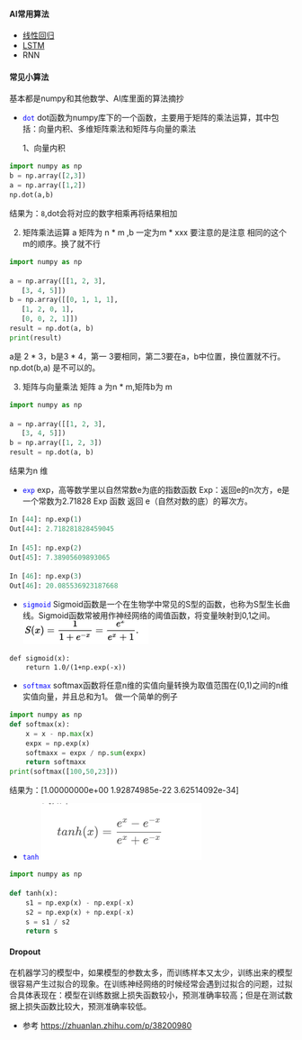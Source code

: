 
#### AI常用算法
* [线性回归](algorithms/line.md)
* [LSTM](algorithms/lstm.md)
* RNN

#### 常见小算法
基本都是numpy和其他数学、AI库里面的算法摘抄
* <font color="blue">`dot`</font>
  dot函数为numpy库下的一个函数，主要用于矩阵的乘法运算，其中包括：向量内积、多维矩阵乘法和矩阵与向量的乘法

  1、向量内积

```python
import numpy as np
b = np.array([2,3])
a = np.array([1,2])  
np.dot(a,b)
```
结果为：`8`,dot会将对应的数字相乘再将结果相加

  2. 矩阵乘法运算
  a 矩阵为 n * m ,b 一定为m * xxx 要注意的是注意 相同的这个m的顺序。换了就不行

```python
import numpy as np

a = np.array([[1, 2, 3],
   [3, 4, 5]])
b = np.array([[0, 1, 1, 1],
   [1, 2, 0, 1],
   [0, 0, 2, 1]])
result = np.dot(a, b)
print(result)
```
a是 2 \* 3，b是3 \* 4，第一 3要相同，第二3要在a，b中位置，换位置就不行。
np.dot(b,a) 是不可以的。

  3. 矩阵与向量乘法
  矩阵 a 为n * m,矩阵b为 m

```python
import numpy as np

a = np.array([[1, 2, 3],
   [3, 4, 5]])
b = np.array([1, 2, 3])
result = np.dot(a, b)
```
结果为n 维


* <font color="blue">`exp`</font>
exp，高等数学里以自然常数e为底的指数函数
Exp：返回e的n次方，e是一个常数为2.71828
Exp 函数 返回 e（自然对数的底）的幂次方。

```python
In [44]: np.exp(1)                                                                                                                                                                                          
Out[44]: 2.718281828459045

In [45]: np.exp(2)                                                                                                                                                                                          
Out[45]: 7.38905609893065

In [46]: np.exp(3)                                                                                                                                                                                          
Out[46]: 20.085536923187668

```


* <font color="blue">`sigmoid`</font>
Sigmoid函数是一个在生物学中常见的S型的函数，也称为S型生长曲线。Sigmoid函数常被用作神经网络的阈值函数，将变量映射到0,1之间。
![sigmoid](algorithms/sigmoid.png)
```
def sigmoid(x):
    return 1.0/(1+np.exp(-x))
```

* <font color="blue">`softmax`</font>
softmax函数将任意n维的实值向量转换为取值范围在(0,1)之间的n维实值向量，并且总和为1。
做一个简单的例子
```python
import numpy as np
def softmax(x):
    x = x - np.max(x)
    expx = np.exp(x)
    softmaxx = expx / np.sum(expx)
    return softmaxx
print(softmax([100,50,23]))
```
结果为：[1.00000000e+00 1.92874985e-22 3.62514092e-34]


* <font color="blue">`tanh`</font>
![tanh](algorithms/tanh.png)
```python
import numpy as np

def tanh(x):
    s1 = np.exp(x) - np.exp(-x)
    s2 = np.exp(x) + np.exp(-x)
    s = s1 / s2
    return s
```

#### Dropout
在机器学习的模型中，如果模型的参数太多，而训练样本又太少，训练出来的模型很容易产生过拟合的现象。在训练神经网络的时候经常会遇到过拟合的问题，过拟合具体表现在：模型在训练数据上损失函数较小，预测准确率较高；但是在测试数据上损失函数比较大，预测准确率较低。
* 参考 https://zhuanlan.zhihu.com/p/38200980

